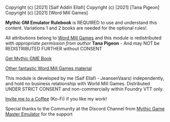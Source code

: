 Copyright (c) [2021] [Saif Addin Ellafi]
Copyright (c) [2021] [Tana Pigeon]
Copyright (c) [2021] [Word Mill Games]

**Mythic GM Emulator Rulebook** is REQUIRED to use and understand this content. Variations 1 and 2 books are needed for the optional rules!.

All attributions belong to [Word Mill Games](https://www.wordmillgames.com) and this module is redistributed with _appropriate permission from author_ **Tana Pigeon** - And may NOT be REDISTRIBUTED FURTHER without CONSENT

[Get Mythic GME Book](https://www.drivethrurpg.com/product/20798/Mythic-Game-Master-Emulator)

[Other fantastic Word Mill Games material](https://www.drivethrurpg.com/browse/pub/480/Word-Mill)

This module is developed by me (Saif Ellafi - JeansenVaars) independently, and hold no business relationship with World Mill Games. Distributed UNDER STRICT CONSENT and non-commercially within Foundry VTT only.

[Invite me to a Coffee](#by-jeansenvaars) (Ko-Fi) if you like my work!

Special thanks to the Community at the Discord Channel from [Mythic Game Master Emulator](https://discord.gg/hyHUuZEt) for the support
